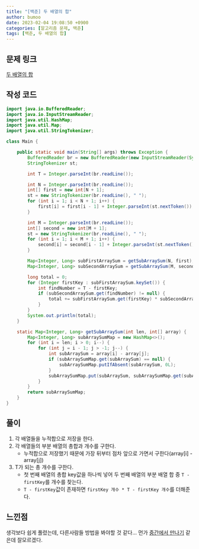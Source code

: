 ```yaml
---
title: "[백준] 두 배열의 합"
author: bumoo
date: 2023-02-04 19:08:50 +0900
categories: [알고리즘 문제, 백준]
tags: [백준, 두 배열의 합]
---
```


## 문제 링크

[두 배열의 합](https://www.acmicpc.net/problem/2143)

## 작성 코드

```java
import java.io.BufferedReader;
import java.io.InputStreamReader;
import java.util.HashMap;
import java.util.Map;
import java.util.StringTokenizer;

class Main {

    public static void main(String[] args) throws Exception {
        BufferedReader br = new BufferedReader(new InputStreamReader(System.in));
        StringTokenizer st;

        int T = Integer.parseInt(br.readLine());

        int N = Integer.parseInt(br.readLine());
        int[] first = new int[N + 1];
        st = new StringTokenizer(br.readLine(), " ");
        for (int i = 1; i < N + 1; i++) {
            first[i] = first[i - 1] + Integer.parseInt(st.nextToken());
        }

        int M = Integer.parseInt(br.readLine());
        int[] second = new int[M + 1];
        st = new StringTokenizer(br.readLine(), " ");
        for (int i = 1; i < M + 1; i++) {
            second[i] = second[i - 1] + Integer.parseInt(st.nextToken());
        }

        Map<Integer, Long> subFirstArraySum = getSubArraySum(N, first);
        Map<Integer, Long> subSecondArraySum = getSubArraySum(M, second);

        long total = 0;
        for (Integer firstKey : subFirstArraySum.keySet()) {
            int findNumber = T - firstKey;
            if (subSecondArraySum.get(findNumber) != null) {
                total += subFirstArraySum.get(firstKey) * subSecondArraySum.get(findNumber);
            }
        }
        System.out.println(total);
    }

    static Map<Integer, Long> getSubArraySum(int len, int[] array) {
        Map<Integer, Long> subArraySumMap = new HashMap<>();
        for (int i = len; i > 0; i--) {
            for (int j = i - 1; j > -1; j--) {
                int subArraySum = array[i] - array[j];
                if (subArraySumMap.get(subArraySum) == null) {
                    subArraySumMap.putIfAbsent(subArraySum, 0L);
                }
                subArraySumMap.put(subArraySum, subArraySumMap.get(subArraySum) + 1);
            }
        }
        return subArraySumMap;
    }
}
```

## 풀이
1. 각 배열들을 누적합으로 저장을 한다.
2. 각 배열들의 부분 배열의 총합과 개수를 구한다.
    - 누적합으로 저장했기 때문에 가장 뒤부터 점차 앞으로 가면서 구한다(array[i] - array[j])
3. T가 되는 총 개수를 구한다.
    - 첫 번째 배열의 총합 key값을 하나씩 넣어 두 번째 배열의 부분 배열 합 중 `T - firstKey`를 개수를 찾는다.
    - `T - firstKey`값이 존재하면 `firstKey 개수 * T - firstKey 개수`를 더해준다.

## 느낀점
생각보다 쉽게 풀렸는데, 다른사람들 방법을 봐야할 것 같다...
먼가 [중간에서 만나기](https://www.acmicpc.net/problemset?sort=ac_desc&algo=46) 같은데 잘모르겠다.
